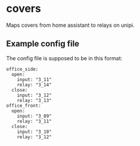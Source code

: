 # covers

Maps covers from home assistant to relays on unipi.

## Example config file

The config file is supposed to be in this format:

    office_side:
      open:
        input: "3_11"
        relay: "3_14"
      close:
        input: "3_12"
        relay: "3_13"
    office_front:
      open:
        input: "3_09"
        relay: "3_11"
      close:
        input: "3_10"
        relay: "3_12"
